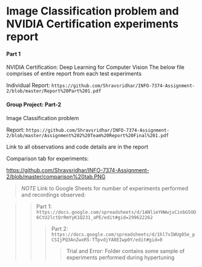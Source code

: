# Image Classification problem and NVIDIA Certification experiments report 

#### Part 1 
NVIDIA Certification: Deep Learning for Computer Vision
The below file comprises of entire report from each test experiments

Individual Report:
```https://github.com/Shravsridhar/INFO-7374-Assignment-2/blob/master/Report%20Part%201.pdf```

#### Group Project: Part-2
Image Classification problem

Report:
```https://github.com/Shravsridhar/INFO-7374-Assignment-2/blob/master/Assignment%202%20Team%20Report%20Final%201.pdf```

Link to all observations and code details are in the report

Comparison tab for experiments: 

https://github.com/Shravsridhar/INFO-7374-Assignment-2/blob/master/comparison%20tab.PNG

> *NOTE* Link to Google Sheets for number of experiments performed and recordings observed:

>> Part 1: ```https://docs.google.com/spreadsheets/d/1ANlieYHWwjxCinbG5UO6CtU2lctQrRmYyK1Q231_aPE/edit#gid=299622262```
>>> Part 2: ```https://docs.google.com/spreadsheets/d/1hl7vIWUg05e_pCSIjPQ3AnZwxRS-TTpvdjYA8EIwp0Y/edit#gid=0```
>>>> Trial and Error: Folder contains some sample of experiments performed during hypertuning
